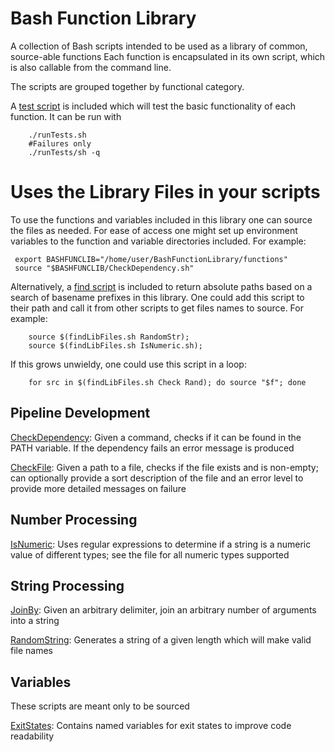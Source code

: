 # Bash Function Library
A collection of Bash scripts intended to be used as a library of common, source-able functions
Each function is encapsulated in its own script, which is also callable from the command line.

The scripts are grouped together by functional category.

A [test script](runTests.sh) is included which will test the basic functionality of each function. It can be run with
```
    ./runTests.sh
    #Failures only
    ./runTests/sh -q
```

# Uses the Library Files in your scripts

To use the functions and variables included in this library one can source the files as needed. For ease of access one might set up environment variables to the function and variable directories included. For example:

```
 export BASHFUNCLIB="/home/user/BashFunctionLibrary/functions"
 source "$BASHFUNCLIB/CheckDependency.sh"
```

Alternatively, a [find script](findLibFiles.sh) is included to return absolute paths based on a search of basename prefixes in this library. One could add this script to their path and call it from other scripts to get files names to source. For example:

```
    source $(findLibFiles.sh RandomStr);
    source $(findLibFiles.sh IsNumeric.sh);
```

If this grows unwieldy, one could use this script in a loop:

```
    for src in $(findLibFiles.sh Check Rand); do source "$f"; done
```

## Pipeline Development

[CheckDependency](scripts/CheckDependency.sh): Given a command, checks if it can be found in the PATH variable. If the dependency fails an error message is produced

[CheckFile](scripts/CheckFile.sh): Given a path to a file, checks if the file exists and is non-empty; can optionally provide a sort description of the file and an error level to provide more detailed messages on failure

## Number Processing

[IsNumeric](scripts/IsNumeric.sh): Uses regular expressions to determine if a string is a numeric value of different types; see the file for all numeric types supported

## String Processing

[JoinBy](scripts/JoinBy.sh): Given an arbitrary delimiter, join an arbitrary number of arguments into a string

[RandomString](scripts/RandomString.sh): Generates a string of a given length which will make valid file names

## Variables

These scripts are meant only to be sourced

[ExitStates](variables/ExitStates.sh): Contains named variables for exit states to improve code readability
